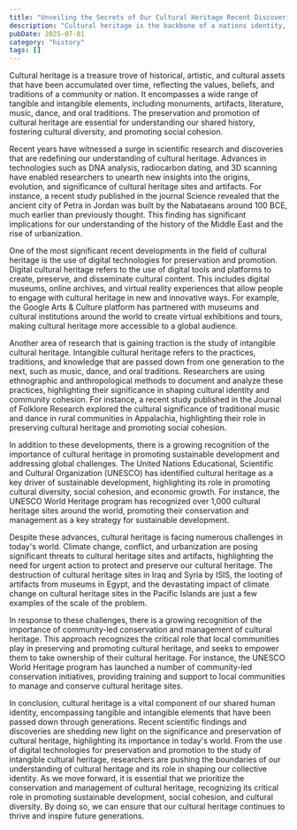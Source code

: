 ```yaml
---
title: "Unveiling the Secrets of Our Cultural Heritage Recent Discoveries and Findings"
description: "Cultural heritage is the backbone of a nations identity, comprising tangible and intangible elements that have been passed down through generations. Recent scientific findings and discoveries have ..."
pubDate: 2025-07-01
category: "history"
tags: []
---
```


Cultural heritage is a treasure trove of historical, artistic, and cultural assets that have been accumulated over time, reflecting the values, beliefs, and traditions of a community or nation. It encompasses a wide range of tangible and intangible elements, including monuments, artifacts, literature, music, dance, and oral traditions. The preservation and promotion of cultural heritage are essential for understanding our shared history, fostering cultural diversity, and promoting social cohesion.

Recent years have witnessed a surge in scientific research and discoveries that are redefining our understanding of cultural heritage. Advances in technologies such as DNA analysis, radiocarbon dating, and 3D scanning have enabled researchers to unearth new insights into the origins, evolution, and significance of cultural heritage sites and artifacts. For instance, a recent study published in the journal Science revealed that the ancient city of Petra in Jordan was built by the Nabataeans around 100 BCE, much earlier than previously thought. This finding has significant implications for our understanding of the history of the Middle East and the rise of urbanization.

One of the most significant recent developments in the field of cultural heritage is the use of digital technologies for preservation and promotion. Digital cultural heritage refers to the use of digital tools and platforms to create, preserve, and disseminate cultural content. This includes digital museums, online archives, and virtual reality experiences that allow people to engage with cultural heritage in new and innovative ways. For example, the Google Arts & Culture platform has partnered with museums and cultural institutions around the world to create virtual exhibitions and tours, making cultural heritage more accessible to a global audience.

Another area of research that is gaining traction is the study of intangible cultural heritage. Intangible cultural heritage refers to the practices, traditions, and knowledge that are passed down from one generation to the next, such as music, dance, and oral traditions. Researchers are using ethnographic and anthropological methods to document and analyze these practices, highlighting their significance in shaping cultural identity and community cohesion. For instance, a recent study published in the Journal of Folklore Research explored the cultural significance of traditional music and dance in rural communities in Appalachia, highlighting their role in preserving cultural heritage and promoting social cohesion.

In addition to these developments, there is a growing recognition of the importance of cultural heritage in promoting sustainable development and addressing global challenges. The United Nations Educational, Scientific and Cultural Organization (UNESCO) has identified cultural heritage as a key driver of sustainable development, highlighting its role in promoting cultural diversity, social cohesion, and economic growth. For instance, the UNESCO World Heritage program has recognized over 1,000 cultural heritage sites around the world, promoting their conservation and management as a key strategy for sustainable development.

Despite these advances, cultural heritage is facing numerous challenges in today's world. Climate change, conflict, and urbanization are posing significant threats to cultural heritage sites and artifacts, highlighting the need for urgent action to protect and preserve our cultural heritage. The destruction of cultural heritage sites in Iraq and Syria by ISIS, the looting of artifacts from museums in Egypt, and the devastating impact of climate change on cultural heritage sites in the Pacific Islands are just a few examples of the scale of the problem.

In response to these challenges, there is a growing recognition of the importance of community-led conservation and management of cultural heritage. This approach recognizes the critical role that local communities play in preserving and promoting cultural heritage, and seeks to empower them to take ownership of their cultural heritage. For instance, the UNESCO World Heritage program has launched a number of community-led conservation initiatives, providing training and support to local communities to manage and conserve cultural heritage sites.

In conclusion, cultural heritage is a vital component of our shared human identity, encompassing tangible and intangible elements that have been passed down through generations. Recent scientific findings and discoveries are shedding new light on the significance and preservation of cultural heritage, highlighting its importance in today's world. From the use of digital technologies for preservation and promotion to the study of intangible cultural heritage, researchers are pushing the boundaries of our understanding of cultural heritage and its role in shaping our collective identity. As we move forward, it is essential that we prioritize the conservation and management of cultural heritage, recognizing its critical role in promoting sustainable development, social cohesion, and cultural diversity. By doing so, we can ensure that our cultural heritage continues to thrive and inspire future generations.